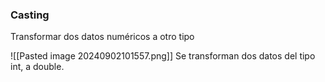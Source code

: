 ### **Casting**

Transformar dos datos numéricos a otro tipo

![[Pasted image 20240902101557.png]]
Se transforman dos datos del tipo int, a double.